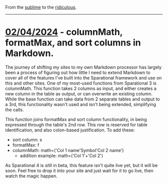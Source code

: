 From the [sublime](https://www.youtube.com/watch?v=CNUTlKqSO-I) to the [ridiculous](https://www.youtube.com/watch?v=zy9FkAXMBfk).

--------------------------------------------------------------------

# [02/04/2024](#02042024) - columnMath, formatMax, and sort columns in Markdown.

The journey of shifting my sites to my own Markdown processor has largely been a process of figuring out how little I need to extend Markdown to cover all of the features I've built into the Sparational framework and use on this and other sites. One of my most-used functions from Sparational 3 is columnMath. This function takes 2 columns as input, and either creates a new column in the table as output, or can overwrite an existing column. While the base function can take data from 2 separate tables and output to a 3rd, this functionality wasn't used and isn't being extended, simplifying the calls. 

This function joins formatMax and sort column functionality, in being expressed through the table's 2nd row. This row is reserved for table identification, and also colon-based justification. To add these:

- sort column: s
- formatMax: f
- columnMath: math=('Col 1 name'Symbol'Col 2 name') 
  - addition example: math=('Col 1'+'Col 2') 

As Sparational 4 is sitll in beta, this feature isn't quite live yet, but it will be soon. Feel free to drop it into your site and just wait for it to go live, then watch the magic happen.
